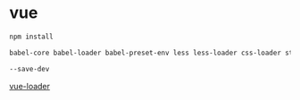 # vue 

```bash
npm install 

babel-core babel-loader babel-preset-env less less-loader css-loader style-loader url-loader webpack webpack-dev-server vue-style-loader babel-preset-stage-2

--save-dev
```
[vue-loader](https://vue-loader.vuejs.org/guide/pre-processors.html#babel)
